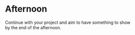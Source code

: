 ---
---

# Afternoon

Continue with your project and aim to have something to show  
by the end of the afternoon.
